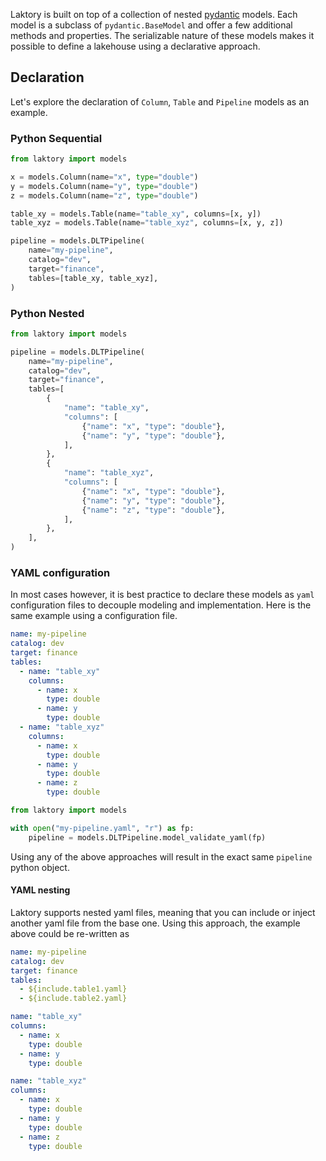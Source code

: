 Laktory is built on top of a collection of nested [pydantic](https://docs.pydantic.dev/latest/concepts/models/) models. 
Each model is a subclass of `pydantic.BaseModel` and offer a few additional methods and properties. 
The serializable nature of these models makes it possible to define a lakehouse using a declarative approach.

## Declaration
Let's explore the declaration of `Column`, `Table` and `Pipeline` models as an example. 

### Python Sequential

```py
from laktory import models

x = models.Column(name="x", type="double")
y = models.Column(name="y", type="double")
z = models.Column(name="z", type="double")

table_xy = models.Table(name="table_xy", columns=[x, y])
table_xyz = models.Table(name="table_xyz", columns=[x, y, z])

pipeline = models.DLTPipeline(
    name="my-pipeline",
    catalog="dev",
    target="finance",
    tables=[table_xy, table_xyz],
)
```

### Python Nested

```py
from laktory import models

pipeline = models.DLTPipeline(
    name="my-pipeline",
    catalog="dev",
    target="finance",
    tables=[
        {
            "name": "table_xy",
            "columns": [
                {"name": "x", "type": "double"},
                {"name": "y", "type": "double"},
            ],
        },
        {
            "name": "table_xyz",
            "columns": [
                {"name": "x", "type": "double"},
                {"name": "y", "type": "double"},
                {"name": "z", "type": "double"},
            ],
        },
    ],
)
```

### YAML configuration
In most cases however, it is best practice to declare these models as `yaml` configuration files to decouple modeling and implementation.
Here is the same example using a configuration file.

```yaml title="my-pipeline.yaml"
name: my-pipeline
catalog: dev
target: finance
tables: 
  - name: "table_xy"
    columns:
      - name: x
        type: double
      - name: y
        type: double
  - name: "table_xyz"
    columns:
      - name: x
        type: double
      - name: y
        type: double
      - name: z
        type: double    
```

```py title="main.py"
from laktory import models

with open("my-pipeline.yaml", "r") as fp:
    pipeline = models.DLTPipeline.model_validate_yaml(fp)
```
Using any of the above approaches will result in the exact same `pipeline` python object.

#### YAML nesting
Laktory supports nested yaml files, meaning that you can include or inject another yaml file from the base
one. Using this approach, the example above could be re-written as

```yaml title="my-pipeline.yaml"
name: my-pipeline
catalog: dev
target: finance
tables: 
  - ${include.table1.yaml}
  - ${include.table2.yaml}
```

```yaml title="table1.yaml"
name: "table_xy"
columns:
  - name: x
    type: double
  - name: y
    type: double
```

```yaml title="table2.yaml"
name: "table_xyz"
columns:
  - name: x
    type: double
  - name: y
    type: double
  - name: z
    type: double
```